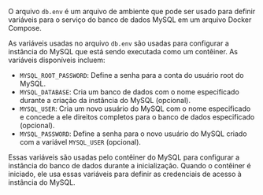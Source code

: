 
O arquivo `db.env` é um arquivo de ambiente que pode ser usado para definir variáveis ​​para o serviço do banco de dados MySQL em um arquivo Docker Compose.

As variáveis usadas no arquivo `db.env` são usadas para configurar a instância do MySQL que está sendo executada como um contêiner. As variáveis disponíveis incluem:

- `MYSQL_ROOT_PASSWORD`: Define a senha para a conta do usuário root do MySQL.
- `MYSQL_DATABASE`: Cria um banco de dados com o nome especificado durante a criação da instância do MySQL (opcional).
- `MYSQL_USER`: Cria um novo usuário do MySQL com o nome especificado e concede a ele direitos completos para o banco de dados especificado (opcional).
- `MYSQL_PASSWORD`: Define a senha para o novo usuário do MySQL criado com a variável `MYSQL_USER` (opcional).

Essas variáveis são usadas pelo contêiner do MySQL para configurar a instância do banco de dados durante a inicialização. Quando o contêiner é iniciado, ele usa essas variáveis para definir as credenciais de acesso à instância do MySQL.
